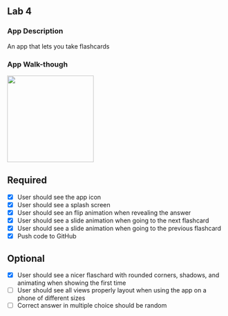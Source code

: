 ## Lab 4

### App Description
An app that lets you take flashcards

### App Walk-though

<img src=https://user-images.githubusercontent.com/32272045/48974221-b1a38d80-f017-11e8-82ca-fcdfa1ba734c.gif width=200><br>


## Required
- [x] User should see the app icon 
- [x] User should see a splash screen
- [x] User should see an flip animation when revealing the answer
- [x] User should see a slide animation when going to the next flashcard
- [x] User should see a slide animation when going to the previous flashcard
- [x] Push code to GitHub
## Optional
- [x] User should see a nicer flaschard with rounded corners, shadows, and animating when showing the first time
- [ ] User should see all views properly layout when using the app on a phone of different sizes
- [ ] Correct answer in multiple choice should be random
